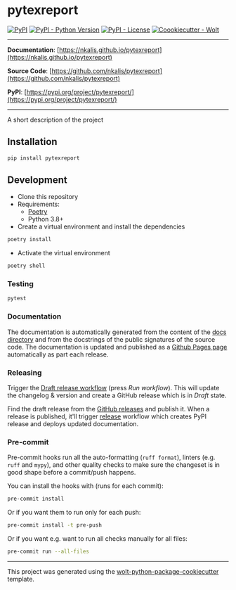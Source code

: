 # pytexreport

[![PyPI](https://img.shields.io/pypi/v/pytexreport?style=flat-square)](https://pypi.python.org/pypi/pytexreport/)
[![PyPI - Python Version](https://img.shields.io/pypi/pyversions/pytexreport?style=flat-square)](https://pypi.python.org/pypi/pytexreport/)
[![PyPI - License](https://img.shields.io/pypi/l/pytexreport?style=flat-square)](https://pypi.python.org/pypi/pytexreport/)
[![Coookiecutter - Wolt](https://img.shields.io/badge/cookiecutter-Wolt-00c2e8?style=flat-square&logo=cookiecutter&logoColor=D4AA00&link=https://github.com/woltapp/wolt-python-package-cookiecutter)](https://github.com/woltapp/wolt-python-package-cookiecutter)


---

**Documentation**: [https://nkalis.github.io/pytexreport](https://nkalis.github.io/pytexreport)

**Source Code**: [https://github.com/nkalis/pytexreport](https://github.com/nkalis/pytexreport)

**PyPI**: [https://pypi.org/project/pytexreport/](https://pypi.org/project/pytexreport/)

---

A short description of the project

## Installation

```sh
pip install pytexreport
```

## Development

* Clone this repository
* Requirements:
  * [Poetry](https://python-poetry.org/)
  * Python 3.8+
* Create a virtual environment and install the dependencies

```sh
poetry install
```

* Activate the virtual environment

```sh
poetry shell
```

### Testing

```sh
pytest
```

### Documentation

The documentation is automatically generated from the content of the [docs directory](https://github.com/nkalis/pytexreport/tree/master/docs) and from the docstrings
 of the public signatures of the source code. The documentation is updated and published as a [Github Pages page](https://pages.github.com/) automatically as part each release.

### Releasing

Trigger the [Draft release workflow](https://github.com/nkalis/pytexreport/actions/workflows/draft_release.yml)
(press _Run workflow_). This will update the changelog & version and create a GitHub release which is in _Draft_ state.

Find the draft release from the
[GitHub releases](https://github.com/nkalis/pytexreport/releases) and publish it. When
 a release is published, it'll trigger [release](https://github.com/nkalis/pytexreport/blob/master/.github/workflows/release.yml) workflow which creates PyPI
 release and deploys updated documentation.

### Pre-commit

Pre-commit hooks run all the auto-formatting (`ruff format`), linters (e.g. `ruff` and `mypy`), and other quality
 checks to make sure the changeset is in good shape before a commit/push happens.

You can install the hooks with (runs for each commit):

```sh
pre-commit install
```

Or if you want them to run only for each push:

```sh
pre-commit install -t pre-push
```

Or if you want e.g. want to run all checks manually for all files:

```sh
pre-commit run --all-files
```

---

This project was generated using the [wolt-python-package-cookiecutter](https://github.com/woltapp/wolt-python-package-cookiecutter) template.

